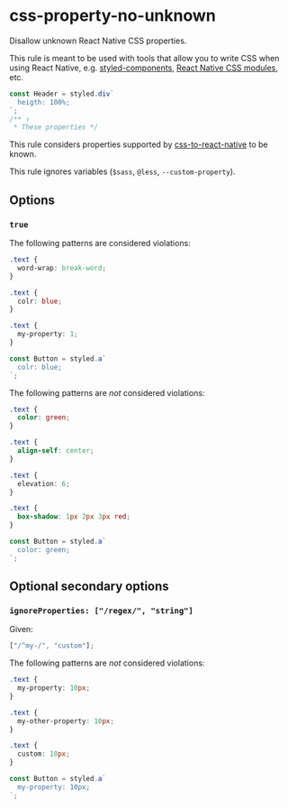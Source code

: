 # css-property-no-unknown

Disallow unknown React Native CSS properties.

This rule is meant to be used with tools that allow you to write CSS when using React Native, e.g. [styled-components](https://www.styled-components.com/), [React Native CSS modules](https://github.com/kristerkari/react-native-css-modules), etc.

```js
const Header = styled.div`
  heigth: 100%;
`;
/** ↑
 * These properties */
```

This rule considers properties supported by [css-to-react-native](https://github.com/styled-components/css-to-react-native) to be known.

This rule ignores variables (`$sass`, `@less`, `--custom-property`).

## Options

### `true`

The following patterns are considered violations:

```css
.text {
  word-wrap: break-word;
}
```

```css
.text {
  colr: blue;
}
```

```css
.text {
  my-property: 1;
}
```

```js
const Button = styled.a`
  colr: blue;
`;
```

The following patterns are _not_ considered violations:

```css
.text {
  color: green;
}
```

```css
.text {
  align-self: center;
}
```

```css
.text {
  elevation: 6;
}
```

```css
.text {
  box-shadow: 1px 2px 3px red;
}
```

```js
const Button = styled.a`
  color: green;
`;
```

## Optional secondary options

### `ignoreProperties: ["/regex/", "string"]`

Given:

```js
["/^my-/", "custom"];
```

The following patterns are _not_ considered violations:

```css
.text {
  my-property: 10px;
}
```

```css
.text {
  my-other-property: 10px;
}
```

```css
.text {
  custom: 10px;
}
```

```js
const Button = styled.a`
  my-property: 10px;
`;
```
